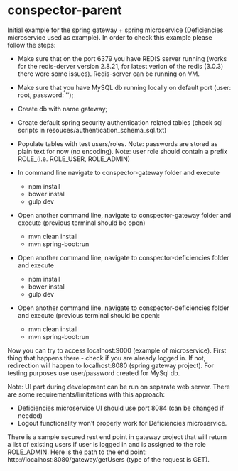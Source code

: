 # conspector-parent

Initial example for the spring gateway + spring microservice (Deficiencies microservice used as example).
In order to check this example please follow the steps:
- Make sure that on the port 6379 you have REDIS server running (works for the redis-derver version 2.8.21, for latest verion of the redis (3.0.3) there were some issues). Redis-server can be running on VM.

- Make sure that you have MySQL db running locally on default port (user: root, password: '');
- Create db with name gateway;
- Create default spring security authentication related tables (check sql scripts in resouces/authentication_schema_sql.txt)
- Populate tables with test users/roles. Note: passwords are stored as plain text for now (no encoding). Note: user role should contain
a prefix ROLE_(i.e. ROLE_USER, ROLE_ADMIN)

- In command line navigate to conspector-gateway folder and execute 
	- npm install
	- bower install
	- gulp dev	

- Open another command line, navigate to conspector-gateway folder and execute (previous terminal should be open)
	- mvn clean install
	- mvn spring-boot:run

- Open another command line, navigate to conspector-deficiencies folder and execute 
	- npm install
	- bower install
	- gulp dev		

- Open another command line, navigate to conspector-deficiencies folder and execute (previous terminal should be open): 
	- mvn clean install
	- mvn spring-boot:run	

Now you can try to access localhost:9000 (example of microservice). First thing that happens there - check if you are already logged in. If not, redirection will happen to localhost:8080 (spring gateway project).
For testing purposes use user/password created for MySql db.

Note: UI part during development can be run on separate web server. There are some requirements/limitations with this approach: 
- Deficiencies microservice UI should use port 8084 (can be changed if needed)
- Logout functionality won't properly work for Deficiencies microservice.

There is a sample secured rest end point in gateway project that will return a list of existing users if user is logged in
and is assigned to the role ROLE_ADMIN. Here is the path to the end point: http://localhost:8080/gateway/getUsers (type of the request is GET).

	
